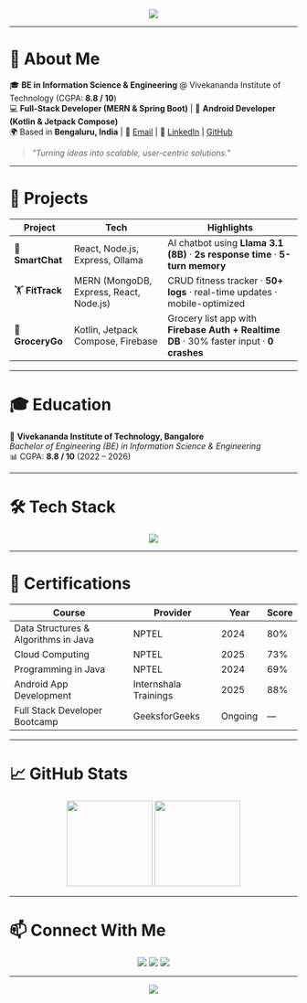 <!-- Banner -->
<p align="center">
  <img src="https://capsule-render.vercel.app/api?type=waving&color=0:1E90FF,100:00BFFF&height=150&section=header&text=Hi%20👋%20I'm%20Harish%20G&fontSize=40&fontColor=ffffff&animation=fadeIn" />
</p>

---

# 💫 About Me  

🎓 **BE in Information Science & Engineering** @ Vivekananda Institute of Technology (CGPA: **8.8 / 10**)  
💻 **Full-Stack Developer (MERN & Spring Boot)** | 📱 **Android Developer (Kotlin & Jetpack Compose)**  
🌍 Based in **Bengaluru, India** | 📧 [Email](mailto:harishgreddy.work@gmail.com) | 🔗 [LinkedIn](https://linkedin.com/in/harish-g-920003293) | [GitHub](https://github.com/harish00506)  

> _"Turning ideas into scalable, user-centric solutions."_  

---

# 🚀 Projects  

| Project | Tech | Highlights |
|---------|------|------------|
| 🤖 **SmartChat** | React, Node.js, Express, Ollama | AI chatbot using **Llama 3.1 (8B)** · **2s response time** · **5-turn memory** |
| 🏋️ **FitTrack** | MERN (MongoDB, Express, React, Node.js) | CRUD fitness tracker · **50+ logs** · real-time updates · mobile-optimized |
| 🛒 **GroceryGo** | Kotlin, Jetpack Compose, Firebase | Grocery list app with **Firebase Auth + Realtime DB** · 30% faster input · **0 crashes** |

---

# 🎓 Education  

📍 **Vivekananda Institute of Technology, Bangalore**  
_Bachelor of Engineering (BE) in Information Science & Engineering_  
📊 CGPA: **8.8 / 10** (2022 – 2026)  

---

# 🛠️ Tech Stack  

<p align="center">
  <img src="https://skillicons.dev/icons?i=java,kotlin,python,js,react,nodejs,express,mongodb,postgresql,mysql,firebase,androidstudio,git,github,docker,postman,aws" />
</p>

---

# 📜 Certifications  

| Course | Provider | Year | Score |
|--------|----------|------|-------|
| Data Structures & Algorithms in Java | NPTEL | 2024 | 80% |
| Cloud Computing | NPTEL | 2025 | 73% |
| Programming in Java | NPTEL | 2024 | 69% |
| Android App Development | Internshala Trainings | 2025 | 88% |
| Full Stack Developer Bootcamp | GeeksforGeeks | Ongoing | — |

---

# 📈 GitHub Stats  

<p align="center">
  <img src="https://github-readme-stats.vercel.app/api?username=harish00506&show_icons=true&theme=radical" height="150" />
  <img src="https://github-readme-streak-stats.herokuapp.com/?user=harish00506&theme=radical" height="150" />
</p>

---

# 📫 Connect With Me  

<p align="center">
  <a href="mailto:harishgreddy.work@gmail.com"><img src="https://img.shields.io/badge/Email-D14836?style=for-the-badge&logo=gmail&logoColor=white"/></a>
  <a href="https://linkedin.com/in/harish-g-920003293"><img src="https://img.shields.io/badge/LinkedIn-0077B5?style=for-the-badge&logo=linkedin&logoColor=white"/></a>
  <a href="https://github.com/harish00506"><img src="https://img.shields.io/badge/GitHub-000000?style=for-the-badge&logo=github&logoColor=white"/></a>
</p>

---

<!-- Footer Banner -->
<p align="center">
  <img src="https://capsule-render.vercel.app/api?type=waving&color=0:1E90FF,100:00BFFF&height=100&section=footer"/>
</p>
